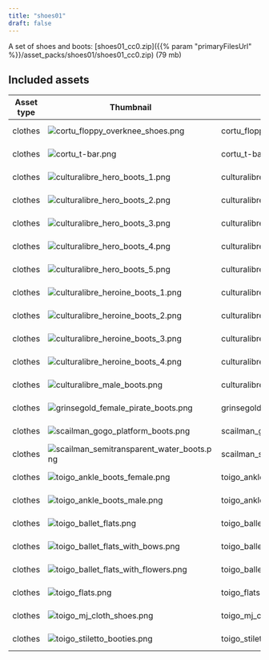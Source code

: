 ```yaml
---
title: "shoes01"
draft: false
---
```


A set of shoes and boots: [shoes01_cc0.zip]({{% param "primaryFilesUrl" %}}/asset_packs/shoes01/shoes01_cc0.zip) (79 mb)


## Included assets

| Asset type | Thumbnail | Asset name | Author | Source | License |
| ---------- | --------- | ---------- | ------ | ------ | ------- |
| clothes | ![cortu_floppy_overknee_shoes.png](cortu_floppy_overknee_shoes.png) | cortu_floppy_overknee_shoes | Cortu | [asset repo](http://www.makehumancommunity.org/node/2803) | CC0 |
| clothes | ![cortu_t-bar.png](cortu_t-bar.png) | cortu_t-bar | Cortu | [asset repo](http://www.makehumancommunity.org/node/2801) | CC0 |
| clothes | ![culturalibre_hero_boots_1.png](culturalibre_hero_boots_1.png) | culturalibre_hero_boots_1 | culturalibre | [asset repo](http://www.makehumancommunity.org/node/2081) | CC0 |
| clothes | ![culturalibre_hero_boots_2.png](culturalibre_hero_boots_2.png) | culturalibre_hero_boots_2 | culturalibre | [asset repo](http://www.makehumancommunity.org/node/2132) | CC0 |
| clothes | ![culturalibre_hero_boots_3.png](culturalibre_hero_boots_3.png) | culturalibre_hero_boots_3 | culturalibre | [asset repo](http://www.makehumancommunity.org/node/2138) | CC0 |
| clothes | ![culturalibre_hero_boots_4.png](culturalibre_hero_boots_4.png) | culturalibre_hero_boots_4 | culturalibre | [asset repo](http://www.makehumancommunity.org/node/2167) | CC0 |
| clothes | ![culturalibre_hero_boots_5.png](culturalibre_hero_boots_5.png) | culturalibre_hero_boots_5 | culturalibre | [asset repo](http://www.makehumancommunity.org/node/2424) | CC0 |
| clothes | ![culturalibre_heroine_boots_1.png](culturalibre_heroine_boots_1.png) | culturalibre_heroine_boots_1 | culturalibre | [asset repo](http://www.makehumancommunity.org/node/2155) | CC0 |
| clothes | ![culturalibre_heroine_boots_2.png](culturalibre_heroine_boots_2.png) | culturalibre_heroine_boots_2 | culturalibre | [asset repo](http://www.makehumancommunity.org/node/2181) | CC0 |
| clothes | ![culturalibre_heroine_boots_3.png](culturalibre_heroine_boots_3.png) | culturalibre_heroine_boots_3 | culturalibre | [asset repo](http://www.makehumancommunity.org/node/2187) | CC0 |
| clothes | ![culturalibre_heroine_boots_4.png](culturalibre_heroine_boots_4.png) | culturalibre_heroine_boots_4 | culturalibre | [asset repo](http://www.makehumancommunity.org/node/2464) | CC0 |
| clothes | ![culturalibre_male_boots.png](culturalibre_male_boots.png) | culturalibre_male_boots | culturalibre | [asset repo](http://www.makehumancommunity.org/node/2548) | CC0 |
| clothes | ![grinsegold_female_pirate_boots.png](grinsegold_female_pirate_boots.png) | grinsegold_female_pirate_boots | grinsegold | [asset repo](http://www.makehumancommunity.org/node/211) | CC0 |
| clothes | ![scailman_gogo_platform_boots.png](scailman_gogo_platform_boots.png) | scailman_gogo_platform_boots | scailman | [asset repo](http://www.makehumancommunity.org/node/1467) | CC0 |
| clothes | ![scailman_semitransparent_water_boots.png](scailman_semitransparent_water_boots.png) | scailman_semitransparent_water_boots | scailman | [asset repo](http://www.makehumancommunity.org/node/1778) | CC0 |
| clothes | ![toigo_ankle_boots_female.png](toigo_ankle_boots_female.png) | toigo_ankle_boots_female | MargaretToigo | [asset repo](http://www.makehumancommunity.org/node/1738) | CC0 |
| clothes | ![toigo_ankle_boots_male.png](toigo_ankle_boots_male.png) | toigo_ankle_boots_male | MargaretToigo | [asset repo](http://www.makehumancommunity.org/node/1743) | CC0 |
| clothes | ![toigo_ballet_flats.png](toigo_ballet_flats.png) | toigo_ballet_flats | MargaretToigo | [asset repo](http://www.makehumancommunity.org/node/1734) | CC0 |
| clothes | ![toigo_ballet_flats_with_bows.png](toigo_ballet_flats_with_bows.png) | toigo_ballet_flats_with_bows | MargaretToigo | [asset repo](http://www.makehumancommunity.org/node/1735) | CC0 |
| clothes | ![toigo_ballet_flats_with_flowers.png](toigo_ballet_flats_with_flowers.png) | toigo_ballet_flats_with_flowers | MargaretToigo | [asset repo](http://www.makehumancommunity.org/node/1736) | CC0 |
| clothes | ![toigo_flats.png](toigo_flats.png) | toigo_flats | MargaretToigo | [asset repo](http://www.makehumancommunity.org/node/1117) | CC0 |
| clothes | ![toigo_mj_cloth_shoes.png](toigo_mj_cloth_shoes.png) | toigo_mj_cloth_shoes | MargaretToigo | [asset repo](http://www.makehumancommunity.org/node/1700) | CC0 |
| clothes | ![toigo_stiletto_booties.png](toigo_stiletto_booties.png) | toigo_stiletto_booties | MargaretToigo | [asset repo](http://www.makehumancommunity.org/node/1694) | CC0 |

